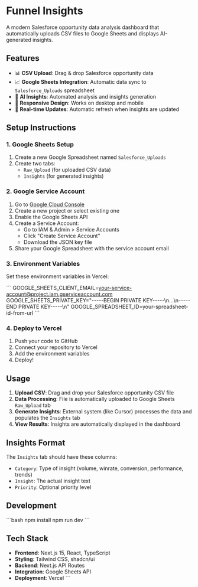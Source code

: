 # Funnel Insights

A modern Salesforce opportunity data analysis dashboard that automatically uploads CSV files to Google Sheets and displays AI-generated insights.

## Features

- 📊 **CSV Upload**: Drag & drop Salesforce opportunity data
- 📈 **Google Sheets Integration**: Automatic data sync to `Salesforce_Uploads` spreadsheet
- 🤖 **AI Insights**: Automated analysis and insights generation
- 📱 **Responsive Design**: Works on desktop and mobile
- 🔄 **Real-time Updates**: Automatic refresh when insights are updated

## Setup Instructions

### 1. Google Sheets Setup

1. Create a new Google Spreadsheet named `Salesforce_Uploads`
2. Create two tabs:
   - `Raw_Upload` (for uploaded CSV data)
   - `Insights` (for generated insights)

### 2. Google Service Account

1. Go to [Google Cloud Console](https://console.cloud.google.com/)
2. Create a new project or select existing one
3. Enable the Google Sheets API
4. Create a Service Account:
   - Go to IAM & Admin > Service Accounts
   - Click "Create Service Account"
   - Download the JSON key file
5. Share your Google Spreadsheet with the service account email

### 3. Environment Variables

Set these environment variables in Vercel:

\`\`\`
GOOGLE_SHEETS_CLIENT_EMAIL=your-service-account@project.iam.gserviceaccount.com
GOOGLE_SHEETS_PRIVATE_KEY="-----BEGIN PRIVATE KEY-----\n...\n-----END PRIVATE KEY-----\n"
GOOGLE_SPREADSHEET_ID=your-spreadsheet-id-from-url
\`\`\`

### 4. Deploy to Vercel

1. Push your code to GitHub
2. Connect your repository to Vercel
3. Add the environment variables
4. Deploy!

## Usage

1. **Upload CSV**: Drag and drop your Salesforce opportunity CSV file
2. **Data Processing**: File is automatically uploaded to Google Sheets `Raw_Upload` tab
3. **Generate Insights**: External system (like Cursor) processes the data and populates the `Insights` tab
4. **View Results**: Insights are automatically displayed in the dashboard

## Insights Format

The `Insights` tab should have these columns:
- `Category`: Type of insight (volume, winrate, conversion, performance, trends)
- `Insight`: The actual insight text
- `Priority`: Optional priority level

## Development

\`\`\`bash
npm install
npm run dev
\`\`\`

## Tech Stack

- **Frontend**: Next.js 15, React, TypeScript
- **Styling**: Tailwind CSS, shadcn/ui
- **Backend**: Next.js API Routes
- **Integration**: Google Sheets API
- **Deployment**: Vercel
\`\`\`
